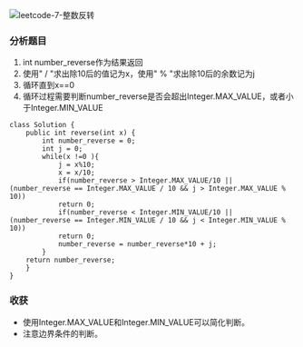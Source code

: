 ![leetcode-7-整数反转](https://upload-images.jianshu.io/upload_images/19635758-396c450877611572.png?imageMogr2/auto-orient/strip%7CimageView2/2/w/1240)
### 分析题目
1. int number_reverse作为结果返回
2.  使用" / "求出除10后的值记为x，使用" % "求出除10后的余数记为j
3.  循环直到x==0
4. 循环过程需要判断number_reverse是否会超出Integer.MAX_VALUE，或者小于Integer.MIN_VALUE
```
class Solution {
    public int reverse(int x) {
        int number_reverse = 0;
        int j = 0;
        while(x !=0 ){
            j = x%10;
            x = x/10;
            if(number_reverse > Integer.MAX_VALUE/10 || (number_reverse == Integer.MAX_VALUE / 10 && j > Integer.MAX_VALUE % 10))
            return 0;
            if(number_reverse < Integer.MIN_VALUE/10 || (number_reverse == Integer.MIN_VALUE / 10 && j < Integer.MIN_VALUE % 10))
            return 0;
            number_reverse = number_reverse*10 + j;        
        }        
    return number_reverse;
    }
}
```
### 收获
- 使用Integer.MAX_VALUE和Integer.MIN_VALUE可以简化判断。
- 注意边界条件的判断。
